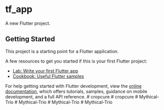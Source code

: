 # tf_app

A new Flutter project.

## Getting Started

This project is a starting point for a Flutter application.

A few resources to get you started if this is your first Flutter project:

- [Lab: Write your first Flutter app](https://docs.flutter.dev/get-started/codelab)
- [Cookbook: Useful Flutter samples](https://docs.flutter.dev/cookbook)

For help getting started with Flutter development, view the
[online documentation](https://docs.flutter.dev/), which offers tutorials,
samples, guidance on mobile development, and a full API reference.
#   c r o p c u r e  
 #   c r o p c u r e  
 #   M y t h i c a l - T r i o  
 #   M y t h i c a l - T r i o  
 #   M y t h i c a l - T r i o  
 #   M y t h i c a l - T r i o  
 